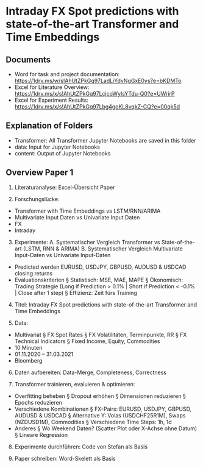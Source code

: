 # Intraday FX Spot predictions with state-of-the-art Transformer and Time Embeddings



## Documents
- Word for task and project documentation: https://1drv.ms/w/s!AhUtZPkGq97LadLiYdvNgGxE0ys?e=bKDMTo
- Excel for Literature Overview: https://1drv.ms/x/s!AhUtZPkGq97LcjcoWyIsYTdu-Q0?e=UWrirP
- Excel for Experiment Results: https://1drv.ms/x/s!AhUtZPkGq97Lbg4goKL8vqkZ-CQ?e=00qk5d

    

## Explanation of Folders
- Transformer: All Transformer Jupyter Notebooks are saved in this folder
- data: Input for Jupyter Notebooks
- content: Output of Jupyter Notebooks



## Overview Paper 1

1. Literaturanalyse: Excel-Übersicht Paper


2. Forschungslücke:
- Transformer with Time Embeddings vs LSTM/RNN/ARIMA
- Multivariate Input Daten vs Univariate Input Daten
- FX
- Intraday


3. Experimente:
A. Systematischer Vergleich Transformer vs State-of-the-art (LSTM, RNN & ARIMA)
B. Systematischer Vergleich Multivariate Input-Daten vs Univariate Input-Daten
- Predicted werden EURUSD, USDJPY, GBPUSD, AUDUSD & USDCAD closing returns
- Evaluationskriterien
§ Statistisch: MSE, MAE, MAPE
§ Ökonomisch: Trading Strategie (Long if Prediction > 0.1% | Short if Prediction < -0.1% | Close after 1 step)
§ Effizienz: Zeit fürs Training


4. Titel: Intraday FX Spot predictions with state-of-the-art Transformer and Time Embeddings


5. Data:
- Multivariat
§ FX Spot Rates
§ FX Volatilitäten, Terminpunkte, RR
§ FX Technical Indicators
§ Fixed Income, Equity, Commodities
- 10 Minuten
- 01.11.2020 – 31.03.2021
- Bloomberg


6. Daten aufbereiten: Data-Merge, Completeness, Correctness


7. Transformer trainieren, evaluieren & optimieren:
- Overfitting beheben
§ Dropout erhöhen
§ Dimensionen reduzieren
§ Epochs reduzieren
- Verschiedene Kombinationen
§ FX-Pairs: EURUSD, USDJPY, GBPUSD, AUDUSD & USDCAD
§ Alternative Y: Volas (USDCHF25R1M), Swaps (NZDUSD1M), Commodities
§ Verschiedene Time Steps: 1h, 1d
- Anderes
§ Wo Weekend Daten? (Scatter Plot oder X-Achse ohne Datum)
§ Lineare Regression


8. Experimente durchführen: Code von Stefan als Basis


9. Paper schreiben: Word-Skelett als Basis